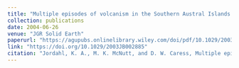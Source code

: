 ```yaml
---
title: "Multiple episodes of volcanism in the Southern Austral Islands: Flexural constraints from bathymetry, seismic reflection, and gravity data"
collection: publications
date: 2004-06-26
venue: "JGR Solid Earth"
paperurl: "https://agupubs.onlinelibrary.wiley.com/doi/pdf/10.1029/2003JB002885"
link: "https://doi.org/10.1029/2003JB002885"
citation: "Jordahl, K. A., M. K. McNutt, and D. W. Caress, Multiple episodes of volcanism in the Southern Austral Islands: Flexural constraints from bathymetry, seismic reflection and gravity data, <i>J. Geophys. Res.</i>, <b>109</b>, B06103, doi:10.1029/2003JB002885, 2004"
---
```



